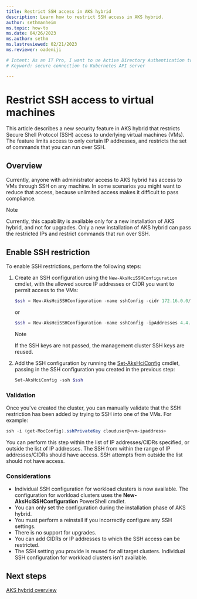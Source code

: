 ```yaml
---
title: Restrict SSH access in AKS hybrid
description: Learn how to restrict SSH access in AKS hybrid.
author: sethmanheim
ms.topic: how-to
ms.date: 04/26/2023
ms.author: sethm 
ms.lastreviewed: 02/21/2023
ms.reviewer: oadeniji

# Intent: As an IT Pro, I want to ue Active Directory Authentication to securely connect to the Kubernetes API server with SSO credentials.
# Keyword: secure connection to Kubernetes API server

---
```


# Restrict SSH access to virtual machines

This article describes a new security feature in AKS hybrid that restricts Secure Shell Protocol (SSH) access to underlying virtual machines (VMs). The feature limits access to only certain IP addresses, and restricts the set of commands that you can run over SSH.

## Overview

Currently, anyone with administrator access to AKS hybrid has access to VMs through SSH on any machine. In some scenarios you might want to reduce that access, because unlimited access makes it difficult to pass compliance.

> [!NOTE]
> Currently, this capability is available only for a new installation of AKS hybrid, and not for upgrades. Only a new installation of AKS hybrid can pass the restricted IPs and restrict commands that run over SSH.

## Enable SSH restriction

To enable SSH restrictions, perform the following steps:

1. Create an SSH configuration using the `New-AksHciSSHConfiguration` cmdlet, with the allowed source IP addresses or CIDR you want to permit access to the VMs:

   ```powershell
   $ssh = New-AksHciSSHConfiguration -name sshConfig -cidr 172.16.0.0/24
   ```

   or

   ```powershell
   $ssh = New-AksHciSSHConfiguration -name sshConfig -ipAddresses 4.4.4.4,8.8.8.8
   ```

   > [!NOTE]
   > If the SSH keys are not passed, the management cluster SSH keys are reused.

1. Add the SSH configuration by running the [Set-AksHciConfig](reference/ps/set-akshciconfig.md) cmdlet, passing in the SSH configuration you created in the previous step:

   ```powershell
   Set-AksHciConfig -ssh $ssh
   ```

### Validation

Once you've created the cluster, you can manually validate that the SSH restriction has been added by trying to SSH into one of the VMs. For example:

```powershell
ssh -i (get-MocConfig).sshPrivateKey clouduser@<vm-ipaddress>
```

You can perform this step within the list of IP addresses/CIDRs specified, or outside the list of IP addresses. The SSH from within the range of IP addresses/CIDRs should have access. SSH attempts from outside the list should not have access.

### Considerations

- Individual SSH configuration for workload clusters is now available. The configuration for workload clusters uses the **New-AksHciSSHConfiguration** PowerShell cmdlet.
- You can only set the configuration during the installation phase of AKS hybrid.
- You must perform a reinstall if you incorrectly configure any SSH settings.
- There is no support for upgrades.
- You can add CIDRs or IP addresses to which the SSH access can be restricted.
- The SSH setting you provide is reused for all target clusters. Individual SSH configuration for workload clusters isn't available.

## Next steps

[AKS hybrid overview](aks-hybrid-options-overview.md)
